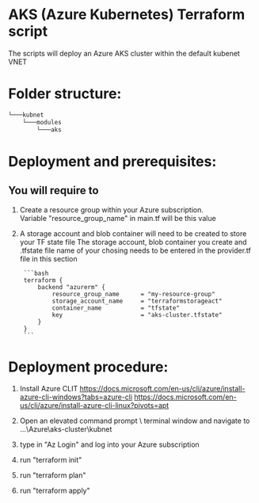 # AKS (Azure Kubernetes) Terraform script 

The scripts will deploy an Azure AKS cluster within the default kubenet VNET

# Folder structure:

```bash
└───kubnet
    └───modules
        └───aks
```

# Deployment and prerequisites:

You will require to
-------------------
1. Create a resource group within your Azure subscription.  
		Variable "resource_group_name" in main.tf will be this value
2. A storage account and blob container will need to be created to store your TF state file
		The storage account, blob container you create and .tfstate file name of your chosing needs to be entered in the provider.tf file in this section
		
		```bash
		terraform {
			backend "azurerm" {
				resource_group_name      = "my-resource-group"
				storage_account_name     = "terraformstorageact"
				container_name           = "tfstate"
				key                      = "aks-cluster.tfstate"
			}
		}
		```

# Deployment procedure:
1. Install Azure CLIT 
	https://docs.microsoft.com/en-us/cli/azure/install-azure-cli-windows?tabs=azure-cli
	https://docs.microsoft.com/en-us/cli/azure/install-azure-cli-linux?pivots=apt
	
2. Open an elevated command prompt \ terminal window and navigate to ...\Azure\aks-cluster\kubnet
3. type in "Az Login" and log into your Azure subscription
4. run "terraform init"
5. run "terraform plan"
6. run "terraform apply"
